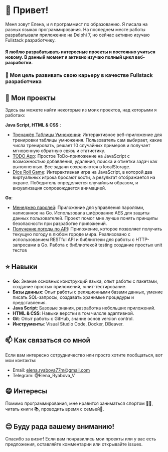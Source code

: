 # 👋 Привет!
Меня зовут Елена, и я программист по образованию. Я писала на разных языках программирования. На последнем месте работы разрабатывали приложение на Delphi 7, но сейчас активно изучаю Fullstack разработчику.

#### Я люблю разрабатывать интересные проекты и постоянно учиться новому. В данный момент я активно изучаю полный цикл веб-разработки.

### 🎯 Моя цель развивать свою карьеру в качестве Fullstack разработчика

## 🚀 Мои проекты
Здесь вы можете найти некоторые из моих проектов, над которыми я работаю:

**Java Script, HTML & CSS** :
- [Тренажёр Таблицы Умножения](https://ryabovaev.github.io/multiplication/): Интерактивное веб-приложение для тренировки таблицы умножения. Пользователь сам выбирает, какие числа тренировать, решает 10 случайных примеров и получает мгновенную обратную связь и статистику.
- [TODO App](https://ryabovaev.github.io/todo-app/): Простое ToDo-приложение на JavaScript с возможностью добавления, удаления, поиска и отметки задач как выполненных. Все задачи сохраняются в localStorage.
- [Dice Roll Game](https://ryabovaev.github.io/dice-game/): Интерактивная игра на JavaScript, в которой два виртуальных игрока бросают кости, а результат отображается на экране. Победитель определяется случайным образом, и визуализация сопровождается анимацией.

**Go**:
- [Менеджер паролей](https://github.com/RyabovaEV/password.git): Приложение для управления паролями, написанное на Go. Использовала шифрование AES для защиты данных пользователей. Проект помог мне лучше понять принципы безопасности при разработке приложений.
- [Получение погоды по API](https://github.com/RyabovaEV/weather.git): Приложение, которое позволяет получить текущую погоду в любом городе мира. Реализовано с использованием RESTful API и библиотеки для работы с HTTP-запросами в Go. Работа с библиотекой testing создание простых unit тестов

## ⭐ Навыки
- **Go**: Знание основных конструкций языка, опыт работы с пакетами, создание простых приложений, юнит-тестирование.
- **Базы данных**: Опыт работы с реляционными базами данных, умение писать SQL-запросы, создавать хранимые процедуры и представления.
- **Java Script**: Базовые знания, разработка небольших приложений.
- **HTML & CSS**: Навыки верстки в том чилсле адаптивной.
- **Git**: Опыт работы с GitHub, знание основ version control.
- **Инструменты**: Visual Studio Code, Docker, DBeaver.

## 📫 Как связаться со мной
Если вам интересно сотрудничество или просто хотите пообщаться, вот мои контакты:

- Email: elena.ryabova77m@gmail.com
- Telegram: @Elena_Ryabova_V

## 😄 Интересы
Помимо программирования, мне нравится заниматься спортом 🏃‍♂️, читать книги 📚, проводить время с семьей🙂.

## 😊 Буду рада вашему вниманию!
Спасибо за визит! Если вам понравились мои проекты или у вас есть предложения, оставляйте комментарии или открывайте issues.
